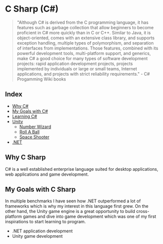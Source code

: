 # C Sharp (C#)

> "Although C# is derived from the C programming language, it has features such
> as garbage collection that allow beginners to become proficient in C# more
> quickly than in C or C++. Similar to Java, it is object-oriented, comes with
> an extensive class library, and supports exception handling, multiple types of
> polymorphism, and separation of interfaces from implementations. Those
> features, combined with its powerful development tools, multi-platform
> support, and generics, make C# a good choice for many types of software
> development projects: rapid application development projects, projects
> implemented by individuals or large or small teams, Internet applications,
> and projects with strict reliability requirements." - C# Progamming Wiki books

## Index

- [Why C#](#why-c#)
- [My Goals with C#](#my-goals-with-c#)
- [Learning C#](/learning_C#)
- [Unity](/unity)
  - [Number Wizard](/unity)
  - [Roll A Ball](/unity)
  - [Space Shooter](/unity)
- [.NET](/dotnet)

## Why C Sharp

C# is a well established enterprise language suited for desktop applications,
web applications and game development.

## My Goals with C Sharp

In multiple benchmarks I have seen how .NET outperformed a lot of frameworks
which is why my interest in this language first grew. On the other hand, the
Unity game engine is a great opportunity to build cross-platform games and dive
into game development which was one of my first inspirations to start learning
to program.

- .NET application development
- Unity game development
